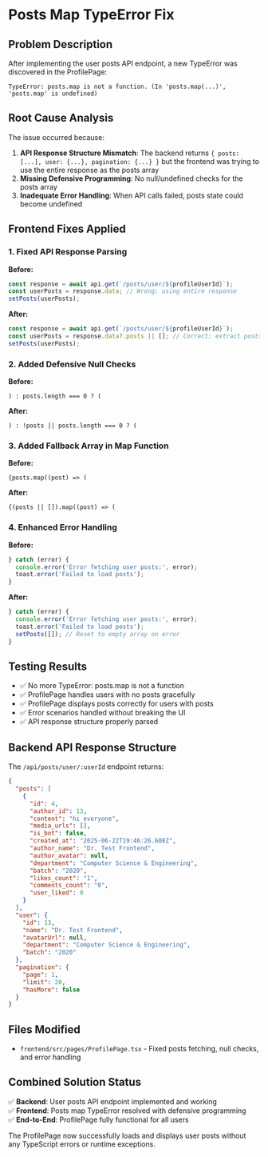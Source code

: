 # Posts Map TypeError Fix

## Problem Description

After implementing the user posts API endpoint, a new TypeError was discovered in the ProfilePage:

```
TypeError: posts.map is not a function. (In 'posts.map(...)', 'posts.map' is undefined)
```

## Root Cause Analysis

The issue occurred because:

1. **API Response Structure Mismatch**: The backend returns `{ posts: [...], user: {...}, pagination: {...} }` but the frontend was trying to use the entire response as the posts array
2. **Missing Defensive Programming**: No null/undefined checks for the posts array
3. **Inadequate Error Handling**: When API calls failed, posts state could become undefined

## Frontend Fixes Applied

### 1. Fixed API Response Parsing

**Before:**

```typescript
const response = await api.get(`/posts/user/${profileUserId}`);
const userPosts = response.data; // Wrong: using entire response
setPosts(userPosts);
```

**After:**

```typescript
const response = await api.get(`/posts/user/${profileUserId}`);
const userPosts = response.data?.posts || []; // Correct: extract posts array
setPosts(userPosts);
```

### 2. Added Defensive Null Checks

**Before:**

```tsx
) : posts.length === 0 ? (
```

**After:**

```tsx
) : !posts || posts.length === 0 ? (
```

### 3. Added Fallback Array in Map Function

**Before:**

```tsx
{posts.map((post) => (
```

**After:**

```tsx
{(posts || []).map((post) => (
```

### 4. Enhanced Error Handling

**Before:**

```typescript
} catch (error) {
  console.error('Error fetching user posts:', error);
  toast.error('Failed to load posts');
}
```

**After:**

```typescript
} catch (error) {
  console.error('Error fetching user posts:', error);
  toast.error('Failed to load posts');
  setPosts([]); // Reset to empty array on error
}
```

## Testing Results

- ✅ No more TypeError: posts.map is not a function
- ✅ ProfilePage handles users with no posts gracefully
- ✅ ProfilePage displays posts correctly for users with posts
- ✅ Error scenarios handled without breaking the UI
- ✅ API response structure properly parsed

## Backend API Response Structure

The `/api/posts/user/:userId` endpoint returns:

```json
{
  "posts": [
    {
      "id": 4,
      "author_id": 13,
      "content": "hi everyone",
      "media_urls": [],
      "is_bot": false,
      "created_at": "2025-06-22T19:46:26.608Z",
      "author_name": "Dr. Test Frontend",
      "author_avatar": null,
      "department": "Computer Science & Engineering",
      "batch": "2020",
      "likes_count": "1",
      "comments_count": "0",
      "user_liked": 0
    }
  ],
  "user": {
    "id": 13,
    "name": "Dr. Test Frontend",
    "avatarUrl": null,
    "department": "Computer Science & Engineering",
    "batch": "2020"
  },
  "pagination": {
    "page": 1,
    "limit": 20,
    "hasMore": false
  }
}
```

## Files Modified

- `frontend/src/pages/ProfilePage.tsx` - Fixed posts fetching, null checks, and error handling

## Combined Solution Status

✅ **Backend**: User posts API endpoint implemented and working  
✅ **Frontend**: Posts map TypeError resolved with defensive programming  
✅ **End-to-End**: ProfilePage fully functional for all users

The ProfilePage now successfully loads and displays user posts without any TypeScript errors or runtime exceptions.
